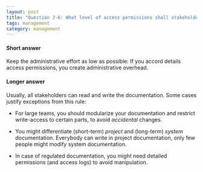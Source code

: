 ```yaml
---
layout: post
title: "Question J-6: What level of access permissions shall stakeholders have on the architecture documentation?"
tags: management
category: management
---
```


#### Short answer

Keep the administrative effort as low as possible: If you
accord details access permissions, you create administrative overhead.

#### Longer answer

Usually, all stakeholders can read and write the documentation. Some cases justify exceptions from this rule:

* For large teams, you should modularize your documentation and restrict write-access to certain parts, to avoid _accidental_ changes.

* You might differentiate (short-term) _project_ and (long-term) _system_ documentation. Everybody can write in project documentation, only few people might modify system documentation.
* In case of regulated documentation, you might need detailed permissions (and access logs) to avoid manipulation.
